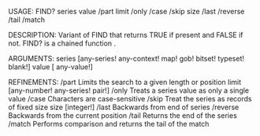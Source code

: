 USAGE:
     FIND? series value /part limit /only /case /skip size /last /reverse /tail /match

DESCRIPTION:
     Variant of FIND that returns TRUE if present and FALSE if not.
     FIND? is a chained function .

ARGUMENTS:
    series [any-series! any-context! map! gob! bitset! typeset! blank!]
    value [<opt> any-value!]

REFINEMENTS:
    /part
        Limits the search to a given length or position
    limit [any-number! any-series! pair!]
    /only
        Treats a series value as only a single value
    /case
        Characters are case-sensitive
    /skip
        Treat the series as records of fixed size
    size [integer!]
    /last
        Backwards from end of series
    /reverse
        Backwards from the current position
    /tail
        Returns the end of the series
    /match
        Performs comparison and returns the tail of the match
